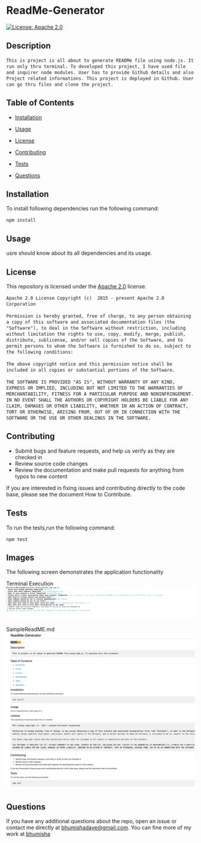 
  # ReadMe-Generator 
  [![License: Apache 2.0](https://img.shields.io/badge/License-Apache%202.0-blue.svg)](https://opensource.org/licenses/Apache-2.0)
  
  
  ## Description
    This is project is all about to generate READMe file using node.js. It run only thru terminal. To developed this project, I have used file and inquirer node modules. User has to provide Github details and also Project related informations. This project is deployed in Github. User can go thru files and clone the project.
  
  ## Table of Contents
  * [Installation](#installation)

  * [Usage](#usage)

  * [License](#license)

  * [Contributing](#contributing)

  * [Tests](#tests)

  * [Questions](#questions)


  ## Installation
  To install following dependencies run the following command:

    npm install

  ## Usage
  usre should know about its all dependencies and its usage.
  
  ## License 
  
This repository is licensed under the [Apache 2.0](https://opensource.org/licenses/Apache-2.0) license.

    Apache 2.0 License Copyright (c)  2015 - present Apache 2.0 Corporation

    Permission is hereby granted, free of charge, to any person obtaining a copy of this software and associated documentation files (the "Software"), to deal in the Software without restriction, including without limitation the rights to use, copy, modify, merge, publish, distribute, sublicense, and/or sell copies of the Software, and to permit persons to whom the Software is furnished to do so, subject to the following conditions:

    The above copyright notice and this permission notice shall be included in all copies or substantial portions of the Software.

    THE SOFTWARE IS PROVIDED "AS IS", WITHOUT WARRANTY OF ANY KIND, EXPRESS OR IMPLIED, INCLUDING BUT NOT LIMITED TO THE WARRANTIES OF MERCHANTABILITY, FITNESS FOR A PARTICULAR PURPOSE AND NONINFRINGEMENT. IN NO EVENT SHALL THE AUTHORS OR COPYRIGHT HOLDERS BE LIABLE FOR ANY CLAIM, DAMAGES OR OTHER LIABILITY, WHETHER IN AN ACTION OF CONTRACT, TORT OR OTHERWISE, ARISING FROM, OUT OF OR IN CONNECTION WITH THE SOFTWARE OR THE USE OR OTHER DEALINGS IN THE SOFTWARE.
    
  
  ## Contributing
  * Submit bugs and feature requests, and help us verify as they are checked in
* Review source code changes
* Review the documentation and make pull requests for anything from typos to new content


If you are interested in fixing issues and contributing directly to the code base, please see the document How to Contribute.
  
  ## Tests
  To run the tests,run the following command:
    
    npm test
  
  ## Images 
  The following screen demonstrates the application functionality

  Terminal Execution
  ![Terminal Execution](src/images/terminalExecution.png)

  SampleReadME.md
  ![ReadMe Execution](src/images/sampleReadMe.png)

  ## Questions
  
  If you have any additional questions about the repo, open an issue or contact me directly at bhumishadave@gmail.com.
  You can fine more of my work at [bhumisha](https://github.com/bhumisha)
 

